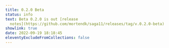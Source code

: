 ```yaml
---
title: 0.2.0 Beta
status: info
text: Beta 0.2.0 is out [release
  notes](https://github.com/mortendk/saga11/releases/tag/v.0.2.0-beta)
showlink: true
date: 2022-09-19 18:18:45
eleventyExcludeFromCollections: false
---
```

